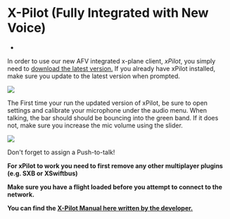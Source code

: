 # X-Pilot (Fully Integrated with New Voice)


- 

In order to use our new AFV integrated x-plane client, <i>xPilot</i>, you simply need to <a href="http://xpilot.clowd.io/installers/xxxx">download the latest version.</a> If you already have xPilot installed, make sure you update to the latest version when prompted.

<span style="width:100%;display:flex;"><img src="https://i.imgur.com/5tMhDu3.png"></span>

The First time your run the updated version of xPilot, be sure to open settings and calibrate your microphone under the audio menu. When talking, the bar should should be bouncing into the green band. If it does not, make sure you increase the mic volume using the slider.

<span style="width:100%;display:flex;"><img src="https://i.imgur.com/d94V1v2.png"></span>

Don't forget to assign a Push-to-talk!

<b>For xPilot to work you need to first remove any other multiplayer plugins (e.g. SXB or XSwiftbus)
  
Make sure you have a flight loaded before you attempt to connect to the network.

You can find the <a href="https://afv-beta.vatsim.net/documents/xPilot_Quick_Start_Guide.pdf">X-Pilot Manual here written by the developer.</a>
